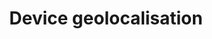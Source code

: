 ---
title: "Device geolocalisation"
excerpt: "A company (Sigfox) that produces connected device needs to locate the position of their device.  Prediction is based on the message reception information."
git_url: "https://wangyangparis.github.io/IoT-geolocation/"
image: "https://cdn6.aptoide.com/imgs/1/5/2/15242158f74566cb60cc8c7f50691529_icon.png"
publish: true
---